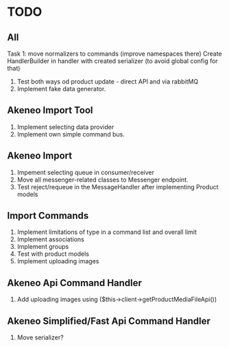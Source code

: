 # TODO

## All
Task 1: move normalizers to commands (improve namespaces there)
Create HandlerBuilder in handler with created serializer (to avoid global config for that)

1. Test both ways od product update - direct API and via rabbitMQ
1. Implement fake data generator.

## Akeneo Import Tool

1. Implement selecting data provider
1. Implement own simple command bus.

## Akeneo Import

1. Impement selecting queue in  consumer/receiver
1. Move all messenger-related classes to Messenger endpoint.
1. Test reject/requeue in the MessageHandler after implementing Product models

## Import Commands

1. Implement limitations of type in a command list and overall limit
1. Implement associations
1. Implement groups
1. Test with product models
1. Implement uploading images



## Akeneo Api Command Handler

1. Add uploading images using ($this->client->getProductMediaFileApi())

## Akeneo Simplified/Fast Api Command Handler

1. Move serializer?
